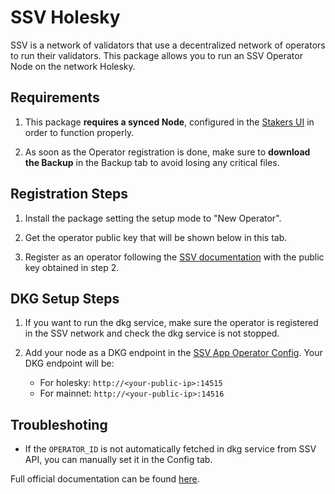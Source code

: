 # **SSV Holesky**

SSV is a network of validators that use a decentralized network of operators to run their validators. This package allows you to run an SSV Operator Node on the network Holesky.

## Requirements

1. This package **requires a synced Node**, configured in the [Stakers UI](http://my.dappnode/stakers/ethereum) in order to function properly.

2. As soon as the Operator registration is done, make sure to **download the Backup** in the Backup tab to avoid losing any critical files.

## Registration Steps

1. Install the package setting the setup mode to "New Operator".

2. Get the operator public key that will be shown below in this tab.

3. Register as an operator following the [SSV documentation](https://docs.ssv.network/operator-user-guides/operator-management/registration) with the public key obtained in step 2.

## DKG Setup Steps

1. If you want to run the dkg service, make sure the operator is registered in the SSV network and check the dkg service is not stopped.

2. Add your node as a DKG endpoint in the [SSV App Operator Config](https://app.ssv.network/my-account/operator/edit-metadata). Your DKG endpoint will be:
    - For holesky: `http://<your-public-ip>:14515`
    - For mainnet: `http://<your-public-ip>:14516`

## Troubleshoting

- If the `OPERATOR_ID` is not automatically fetched in dkg service from SSV API, you can manually set it in the Config tab.

Full official documentation can be found [here](https://docs.ssv.network/learn/introduction).
